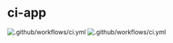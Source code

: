 # ci-app

![.github/workflows/ci.yml](https://github.com/maender/github-actions-dojo/workflows/.github/workflows/ci.yml/badge.svg)
![.github/workflows/ci.yml](https://raw.githubusercontent.com/maender/github-actions-dojo/badges/master/test-badge.svg)
